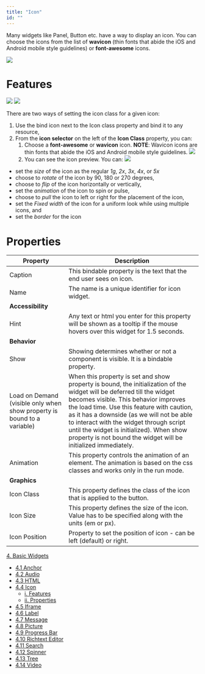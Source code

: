 ```yaml
---
title: "Icon"
id: ""
---
```


Many widgets like Panel, Button etc. have a way to display an icon. You can choose the icons from the list of **wavicon** (thin fonts that abide the iOS and Android mobile style guidelines) or **font-awesome** icons.

[![](../assets/icon_dialog.png)](../assets/icon_dialog.png)

# Features

[![](../assets/icon_props.png)](../assets/icon_props.png) [![](../assets/icon_sel.png)](../assets/icon_sel.png)

There are two ways of setting the icon class for a given icon:

1. Use the bind icon next to the Icon class property and bind it to any resource,
2. From the **icon selector** on the left of the **Icon Class** property, you can:
    1. Choose a **font-awesome** or **wavicon** icon. **NOTE**: Wavicon icons are thin fonts that abide the iOS and Android mobile style guidelines. [![](../assets/icon_dialog.png)](../assets/icon_dialog.png)
    2. You can see the icon preview. You can: [![](../assets/icon_preview.png)](../assets/icon_preview.png)

- set the _size_ of the icon as the regular _1g_, _2x_, _3x_, _4x_, or _5x_
- choose to _rotate_ of the icon by 90, 180 or 270 degrees,
- choose to _flip_ of the icon horizontally or vertically,
- set the _animation_ of the icon to spin or pulse,
- choose to _pull_ the icon to left or right for the placement of the icon,
- set the _Fixed width_ of the icon for a uniform look while using multiple icons, and
- set the _border_ for the icon

# Properties

| Property | Description |
| --- | --- |
| Caption | This bindable property is the text that the end user sees on icon. |
| Name | The name is a unique identifier for icon widget. |
| **Accessibility** |
| Hint | Any text or html you enter for this property will be shown as a tooltip if the mouse hovers over this widget for 1.5 seconds. |
| **Behavior** |
| Show | Showing determines whether or not a component is visible. It is a bindable property. |
| Load on Demand (visible only when show property is bound to a variable) | When this property is set and show property is bound, the initialization of the widget will be deferred till the widget becomes visible. This behavior improves the load time. Use this feature with caution, as it has a downside (as we will not be able to interact with the widget through script until the widget is initialized). When show property is not bound the widget will be initialized immediately. |
| Animation | This property controls the animation of an element. The animation is based on the css classes and works only in the run mode. |
| **Graphics** |
| Icon Class | This property defines the class of the icon that is applied to the button. |
| Icon Size | This property defines the size of the icon. Value has to be specified along with the units (em or px). |
| Icon Position | Property to set the position of icon - can be left (default) or right. |

[4\. Basic Widgets](/learn/app-development/widgets/widget-library/#basic)

- [4.1 Anchor](/learn/app-development/widgets/basic/anchor/)
- [4.2 Audio](/learn/app-development/widgets/media-widgets/)
- [4.3 HTML](/learn/app-development/widgets/basic/html/)
- [4.4 Icon](/learn/app-development/widgets/basic/icon/)
    - [i. Features](#features)
    - [ii. Properties](#properties)
- [4.5 Iframe](/learn/app-development/widgets/basic/iframe/)
- [4.6 Label](/learn/app-development/widgets/basic/label/)
- [4.7 Message](/learn/app-development/widgets/basic/message/)
- [4.8 Picture](/learn/app-development/widgets/media-widgets/)
- [4.9 Progress Bar](/learn/app-development/widgets/basic/progress-bar/)
- [4.10 Richtext Editor](/learn/app-development/widgets/basic/richtext-editor/)
- [4.11 Search](/learn/app-development/widgets/basic/search/)
- [4.12 Spinner](/learn/app-development/widgets/basic/spinner/)
- [4.13 Tree](/learn/app-development/widgets/basic/tree/)
- [4.14 Video](/learn/app-development/widgets/media-widgets/)

